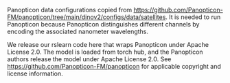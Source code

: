 Panopticon data configurations copied from https://github.com/Panopticon-FM/panopticon/tree/main/dinov2/configs/data/satellites.
It is needed to run Panopticon because Panopticon distinguishes different channels by encoding the associated nanometer wavelengths.

We release our rslearn code here that wraps Panopticon under Apache License 2.0. The
model is loaded from torch hub, and the Panopticon authors release the model under
Apache License 2.0. See https://github.com/Panopticon-FM/panopticon for applicable
copyright and license information.
